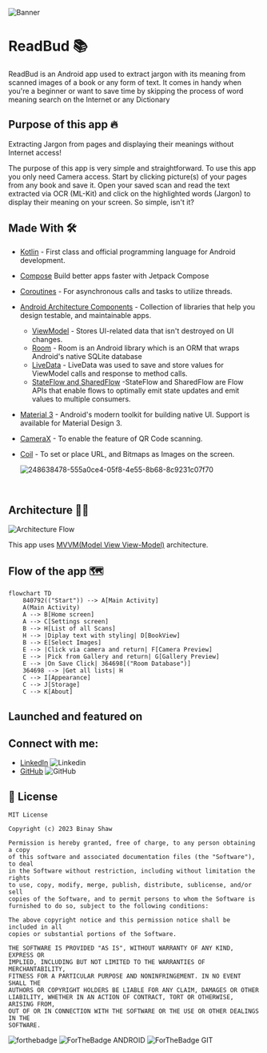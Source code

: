 ![Banner](https://github.com/binayshaw7777/ReadBud/assets/62587060/bfef3102-2a22-426a-8430-b291d1e7ea47)

# ReadBud 📚
ReadBud is an Android app used to extract jargon with its meaning from scanned images of a book or any form of text. It comes in handy when you're a beginner or want to save time by skipping the process of word meaning search on the Internet or any Dictionary

<!--a href="https://play.google.com/store/apps/details?id=com.binay.shaw.justap"><img alt="Get it on Google Play" src="https://play.google.com/intl/en_us/badges/images/generic/en-play-badge.png" height=84px /-->

<!--em><strong>JusTap makes exchanging contacts a breeze - just tap, scan, and connect!</strong></em-->

## Purpose of this app 🔥
Extracting Jargon from pages and displaying their meanings without Internet access!

The purpose of this app is very simple and straightforward. To use this app you only need Camera access. Start by clicking picture(s) of your pages from any book and save it. Open your saved scan and read the text extracted via OCR (ML-Kit) and click on the highlighted words (Jargon) to display their meaning on your screen. So simple, isn't it?

## Made With 🛠

- [Kotlin](https://developer.android.com/kotlin/first) - First class and official programming language for Android development.
- [Compose](https://developer.android.com/jetpack/composegclid=CjwKCAjwzJmlBhBBEiwAEJyLu2qleC59of9xNRzh_5ePAPseeZSVPlexxReaIobsofKr32Eo3Ob_cxoCCUcQAvD_BwE&gclsrc=aw.ds) Build better apps faster with Jetpack Compose
- [Coroutines](https://kotlinlang.org/docs/coroutines-overview.html) - For asynchronous calls and tasks to utilize threads.
- [Android Architecture Components](https://developer.android.com/topic/architecture) - Collection of libraries that help you design testable, and maintainable apps.
  - [ViewModel](https://developer.android.com/topic/libraries/architecture/viewmodel) - Stores UI-related data that isn't destroyed on UI changes.
  - [Room](https://developer.android.com/training/data-storage/room) - Room is an Android library which is an ORM that wraps Android's native SQLite database
  - [LiveData](https://developer.android.com/topic/libraries/architecture/livedata) - LiveData was used to save and store values for ViewModel calls and response to method calls.
  - [StateFlow and SharedFlow](https://developer.android.com/kotlin/flow/stateflow-and-sharedflow#:~:text=StateFlow%20is%20a%20state%2Dholder,property%20of%20the%20MutableStateFlow%20class.) -StateFlow and SharedFlow are Flow APIs that enable flows to optimally emit state updates and emit values to multiple consumers.
- [Material 3](https://m3.material.io/develop/android/jetpack-compose) - Android's modern toolkit for building native UI. Support is available for Material Design 3.
- [CameraX](https://developer.android.com/jetpack/androidx/releases/camera) - To enable the feature of QR Code scanning.
- [Coil](https://coil-kt.github.io/coil/compose/) - To set or place URL, and Bitmaps as Images on the screen.
  
  ![248638478-555a0ce4-05f8-4e55-8b68-8c9231c07f70](https://github.com/binayshaw7777/ReadBud/assets/62587060/7ef0878f-5cee-400b-bfcc-87362917bb0e)

<br>

## Architecture 👷‍♂️

![Architecture Flow](https://github.com/binayshaw7777/ReadBud/assets/62587060/8e1f3f20-cd4e-4c8c-9909-50d554baec49)

This app uses [MVVM(Model View View-Model)](https://developer.android.com/topic/architecture#recommended-app-arch) architecture.

## Flow of the app 🗺

```mermaid
flowchart TD
    840792(("Start")) --> A[Main Activity]
    A(Main Activity)
    A --> B[Home screen]
    A --> C[Settings screen]
    B --> H[List of all Scans]
    H --> |Diplay text with styling| D[BookView]
    B --> E[Select Images]
    E --> |Click via camera and return| F[Camera Preview]
    E --> |Pick from Gallery and return| G[Gallery Preview]
    E --> |On Save Click| 364698[("Room Database")]
    364698 --> |Get all lists| H
    C --> I[Appearance]
    C --> J[Storage]
    C --> K[About]
```

## Launched and featured on
<!--a href="https://www.producthunt.com/posts/justap?utm_source=badge-featured&utm_medium=badge&utm_souce=badge-justap" target="_blank"><img src="https://api.producthunt.com/widgets/embed-image/v1/featured.svg?post_id=382778&theme=light" alt="JusTap - Just&#0032;tap&#0044;&#0032;scan&#0044;&#0032;and&#0032;connect&#0033; | Product Hunt" style="width: 250px; height: 54px;" width="250" height="54" /></a> <a href="https://play.google.com/store/apps/details?id=com.binay.shaw.justap"><img alt="Get it on Google Play" src="https://play.google.com/intl/en_us/badges/images/generic/en-play-badge.png" height=84px /></a-->

## Connect with me:
- [LinkedIn](https://www.linkedin.com/in/binayshaw7777/) ![Linkedin](https://i.stack.imgur.com/gVE0j.png)
- [GitHub](https://github.com/binayshaw7777) ![GitHub](https://i.stack.imgur.com/tskMh.png) 

## 📝 License

```
MIT License

Copyright (c) 2023 Binay Shaw

Permission is hereby granted, free of charge, to any person obtaining a copy
of this software and associated documentation files (the "Software"), to deal
in the Software without restriction, including without limitation the rights
to use, copy, modify, merge, publish, distribute, sublicense, and/or sell
copies of the Software, and to permit persons to whom the Software is
furnished to do so, subject to the following conditions:

The above copyright notice and this permission notice shall be included in all
copies or substantial portions of the Software.

THE SOFTWARE IS PROVIDED "AS IS", WITHOUT WARRANTY OF ANY KIND, EXPRESS OR
IMPLIED, INCLUDING BUT NOT LIMITED TO THE WARRANTIES OF MERCHANTABILITY,
FITNESS FOR A PARTICULAR PURPOSE AND NONINFRINGEMENT. IN NO EVENT SHALL THE
AUTHORS OR COPYRIGHT HOLDERS BE LIABLE FOR ANY CLAIM, DAMAGES OR OTHER
LIABILITY, WHETHER IN AN ACTION OF CONTRACT, TORT OR OTHERWISE, ARISING FROM,
OUT OF OR IN CONNECTION WITH THE SOFTWARE OR THE USE OR OTHER DEALINGS IN THE
SOFTWARE.
```

![forthebadge](https://forthebadge.com/images/badges/built-with-love.svg)
![ForTheBadge ANDROID](https://forthebadge.com/images/badges/built-for-android.svg)
![ForTheBadge GIT](https://forthebadge.com/images/badges/uses-git.svg)
